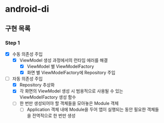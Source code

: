# android-di

## 구현 목록
### Step 1
- [x] 수동 의존성 주입
  - [x] ViewModel 생성 과정에서의 런타임 에러를 해결
    - [x] ViewModel 별 ViewModelFactory
    - [x] 화면 별 ViewModelFactory에 Repository 주입

- [ ] 자동 의존성 주입
  - [x] Repository 추상화
  - [x] 각 화면의 ViewModel 생성 시 범용적으로 사용될 수 있는 ViewModelFactory 생성 함수
  - [ ] 한 번만 생성되어야 할 객체들을 모아놓은 Module 객체
    - [ ] Application 객체 내에 Module을 두어 앱이 실행되는 동안 필요한 객체들을 전역적으로 한 번만 생성
